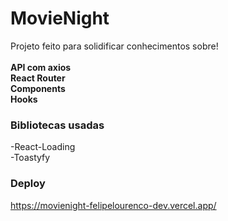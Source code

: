 # MovieNight

 Projeto feito para solidificar conhecimentos sobre! <br /> <br/>
 **API com axios** <br/>
 **React Router**<br/>
 **Components** <br/>
 **Hooks**

### Bibliotecas usadas

-React-Loading <br/>
-Toastyfy 

### Deploy

https://movienight-felipelourenco-dev.vercel.app/

